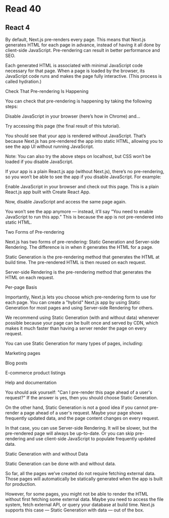 # Read 40

## React 4



By default, Next.js pre-renders every page. This means that Next.js generates HTML for each page in advance, instead of having it all done by client-side JavaScript. Pre-rendering can result in better performance and SEO.

Each generated HTML is associated with minimal JavaScript code necessary for that page. When a page is loaded by the browser, its JavaScript code runs and makes the page fully interactive. (This process is called hydration.)

Check That Pre-rendering Is Happening

You can check that pre-rendering is happening by taking the following steps:

Disable JavaScript in your browser (here’s how in Chrome) and…

Try accessing this page (the final result of this tutorial).

You should see that your app is rendered without JavaScript. That’s because Next.js has pre-rendered the app into static HTML, allowing you to see the app UI without running JavaScript.

Note: You can also try the above steps on localhost, but CSS won’t be loaded if you disable JavaScript.

If your app is a plain React.js app (without Next.js), there’s no pre-rendering, so you won’t be able to see the app if you disable JavaScript. For example:

Enable JavaScript in your browser and check out this page. This is a plain React.js app built with Create React App.

Now, disable JavaScript and access the same page again.

You won’t see the app anymore — instead, it’ll say “You need to enable JavaScript to run this app.” This is because the app is not pre-rendered into static HTML.

Two Forms of Pre-rendering

Next.js has two forms of pre-rendering: Static Generation and Server-side Rendering. The difference is in when it generates the HTML for a page.

Static Generation is the pre-rendering method that generates the HTML at build time. The pre-rendered HTML is then reused on each request.

Server-side Rendering is the pre-rendering method that generates the HTML on each request.

Per-page Basis

Importantly, Next.js lets you choose which pre-rendering form to use for each page. You can create a "hybrid" Next.js app by using Static Generation for most pages and using Server-side Rendering for others.

We recommend using Static Generation (with and without data) whenever possible because your page can be built once and served by CDN, which makes it much faster than having a server render the page on every request.

You can use Static Generation for many types of pages, including:

Marketing pages

Blog posts

E-commerce product listings

Help and documentation

You should ask yourself: "Can I pre-render this page ahead of a user's request?" If the answer is yes, then you should choose Static Generation.

On the other hand, Static Generation is not a good idea if you cannot pre-render a page ahead of a user's request. Maybe your page shows frequently updated data, and the page content changes on every request.

In that case, you can use Server-side Rendering. It will be slower, but the pre-rendered page will always be up-to-date. Or you can skip pre-rendering and use client-side JavaScript to populate frequently updated data.

Static Generation with and without Data

Static Generation can be done with and without data.

So far, all the pages we’ve created do not require fetching external data. Those pages will automatically be statically generated when the app is built for production.

However, for some pages, you might not be able to render the HTML without first fetching some external data. Maybe you need to access the file system, fetch external API, or query your database at build time. Next.js supports this case — Static Generation with data — out of the box.
